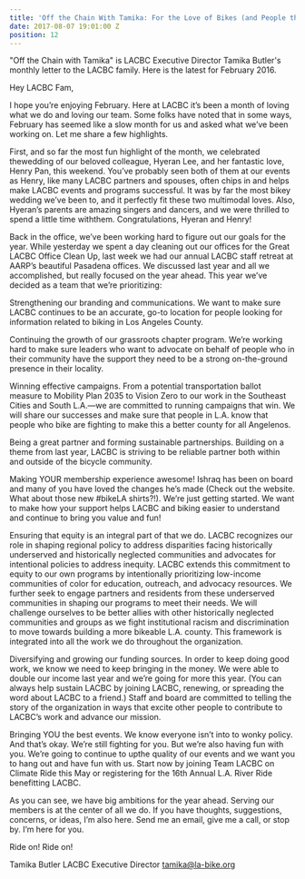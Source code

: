 ```yaml
---
title: 'Off the Chain With Tamika: For the Love of Bikes (and People that Ride Them)'
date: 2017-08-07 19:01:00 Z
position: 12
---
```


"Off the Chain with Tamika" is LACBC Executive Director Tamika Butler's monthly letter to the LACBC family. Here is the latest for February 2016.

Hey LACBC Fam,

I hope you’re enjoying February. Here at LACBC it’s been a month of loving what we do and loving our team. Some folks have noted that in some ways, February has seemed like a slow month for us and asked what we’ve been working on. Let me share a few highlights.

First, and so far the most fun highlight of the month, we celebrated thewedding of our beloved colleague, Hyeran Lee, and her fantastic love, Henry Pan, this weekend. You’ve probably seen both of them at our events as Henry, like many LACBC partners and spouses, often chips in and helps make LACBC events and programs successful. It was by far the most bikey wedding we’ve been to, and it perfectly fit these two multimodal loves. Also, Hyeran’s parents are amazing singers and dancers, and we were thrilled to spend a little time withthem. Congratulations, Hyeran and Henry!

Back in the office, we’ve been working hard to figure out our goals for the year. While yesterday we spent a day cleaning out our offices for the Great LACBC Office Clean Up, last week we had our annual LACBC staff retreat at AARP’s beautiful Pasadena offices. We discussed last year and all we accomplished, but really focused on the year ahead. This year we’ve decided as a team that we’re prioritizing:

Strengthening our branding and communications. We want to make sure LACBC continues to be an accurate, go-to location for people looking for information related to biking in Los Angeles County.

Continuing the growth of our grassroots chapter program. We’re working hard to make sure leaders who want to advocate on behalf of people who in their community have the support they need to be a strong on-the-ground presence in their locality.

Winning effective campaigns. From a potential transportation ballot measure to Mobility Plan 2035 to Vision Zero to our work in the Southeast Cities and South L.A.—we are  committed to running campaigns that win. We will share our successes and make sure that people in L.A. know that people who bike are fighting to make this a better county for all Angelenos.

Being a great partner and forming sustainable partnerships. Building on a theme from last year, LACBC is striving to be reliable partner both within and outside of the bicycle community.

Making YOUR membership experience awesome! Ishraq has been on board and many of you have loved the changes he’s made (Check out the website. What about those new #bikeLA shirts?!). We’re just getting started. We want to make how your support helps LACBC and biking easier to understand and continue to bring you value and fun!

Ensuring that equity is an integral part of that we do. LACBC recognizes our role in shaping regional policy to address disparities facing historically underserved and historically neglected communities and advocates for intentional policies to address inequity. LACBC extends this commitment to equity to our own programs by intentionally prioritizing low-income communities of color for education, outreach, and advocacy resources. We further seek to engage partners and residents from these underserved communities in shaping our programs to meet their needs. We will challenge ourselves to be better allies with other historically neglected communities and groups as we fight institutional racism and discrimination to move towards building a more bikeable L.A. county. This framework is integrated into all the work we do throughout the organization.

Diversifying and growing our funding sources. In order to keep doing good work, we know we need to keep bringing in the money. We were able to double our income last year and we’re going for more this year. (You can always help sustain LACBC by joining LACBC, renewing, or spreading the word about LACBC to a friend.) Staff and board are committed to telling the story of the organization in ways that excite other people to contribute to LACBC’s work and advance our mission.

Bringing YOU the best events. We know everyone isn’t into to wonky policy. And that’s okay. We’re still fighting for you. But we’re also having fun with you. We’re going to continue to upthe quality of our events and we want you to hang out and have fun with us. Start now by joining Team LACBC on Climate Ride this May or registering for the 16th Annual L.A. River Ride benefitting LACBC.

As you can see, we have big ambitions for the year ahead. Serving our members is at the center of all we do. If you have thoughts, suggestions, concerns, or ideas, I’m also here.  Send me an email, give me a call, or stop by. I’m here for you.

Ride on! Ride on!


Tamika Butler
LACBC Executive Director
tamika@la-bike.org